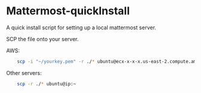 # Mattermost-quickInstall
A quick install script for setting up a local mattermost server.

SCP the file onto your server.

AWS:
```bash
    scp -i "~/yourkey.pem" -r ./* ubuntu@ecx-x-x-x.us-east-2.compute.amazonaws.com:~
```

Other servers:
```bash
    scp -r ./* ubuntu@ip:~
```